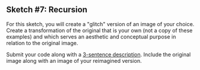 ## Sketch #7: Recursion

For this sketch, you will create a "glitch" version of an image of your choice. Create a transformation of the original that is your own (not a copy of these examples) and which serves an aesthetic and conceptual purpose in relation to the original image.

Submit your code along with a [3-sentence description](../../resources/description_guidelines.md). Include the original image along with an image of your reimagined version.
